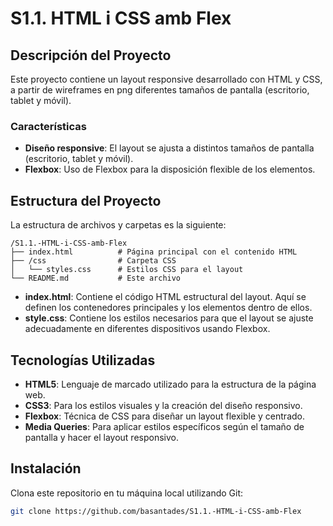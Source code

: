 # S1.1. HTML i CSS amb Flex

## Descripción del Proyecto

Este proyecto contiene un layout responsive desarrollado con HTML y CSS, a partir de wireframes en png diferentes tamaños de pantalla (escritorio, tablet y móvil).

### Características

- **Diseño responsive**: El layout se ajusta a distintos tamaños de pantalla (escritorio, tablet y móvil).
- **Flexbox**: Uso de Flexbox para la disposición flexible de los elementos.

## Estructura del Proyecto

La estructura de archivos y carpetas es la siguiente:

```
/S1.1.-HTML-i-CSS-amb-Flex
├── index.html          # Página principal con el contenido HTML
├── /css                # Carpeta CSS
│   └── styles.css      # Estilos CSS para el layout
└── README.md           # Este archivo
```

- **index.html**: Contiene el código HTML estructural del layout. Aquí se definen los contenedores principales y los elementos dentro de ellos.
- **style.css**: Contiene los estilos necesarios para que el layout se ajuste adecuadamente en diferentes dispositivos usando Flexbox.

## Tecnologías Utilizadas

- **HTML5**: Lenguaje de marcado utilizado para la estructura de la página web.
- **CSS3**: Para los estilos visuales y la creación del diseño responsivo.
- **Flexbox**: Técnica de CSS para diseñar un layout flexible y centrado.
- **Media Queries**: Para aplicar estilos específicos según el tamaño de pantalla y hacer el layout responsivo.

## Instalación

Clona este repositorio en tu máquina local utilizando Git:
   
   ```bash
   git clone https://github.com/basantades/S1.1.-HTML-i-CSS-amb-Flex
   ```

